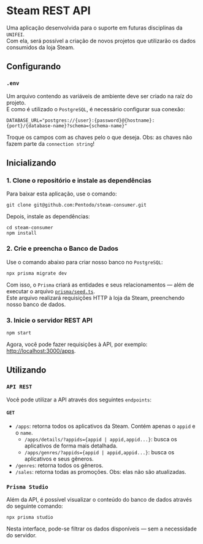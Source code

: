 # Steam REST API

Uma aplicação desenvolvida para o suporte em futuras disciplinas da `UNIFEI`.\
Com ela, será possível a criação de novos projetos que utilizarão os dados consumidos da loja Steam.

## Configurando

### `.env`

Um arquivo contendo as variáveis de ambiente deve ser criado na raíz do projeto.\
E como é utilizado o `PostgreSQL`, é necessário configurar sua conexão:

```
DATABASE_URL="postgres://{user}:{password}@{hostname}:{port}/{database-name}?schema={schema-name}"
```

Troque os campos com as chaves pelo o que deseja. Obs: as chaves não fazem parte da `connection string`!

## Inicializando

### 1. Clone o repositório e instale as dependências

Para baixar esta aplicação, use o comando:

```
git clone git@github.com:Pentodo/steam-consumer.git
```

Depois, instale as dependências:

```
cd steam-consumer
npm install
```

### 2. Crie e preencha o Banco de Dados

Use o comando abaixo para criar nosso banco no `PostgreSQL`:

```
npx prisma migrate dev
```

Com isso, o `Prisma` criará as entidades e seus relacionamentos — além de executar o arquivo [`prisma/seed.ts`](./prisma/seed.ts).\
Este arquivo realizará requisições HTTP à loja da Steam, preenchendo nosso banco de dados.

### 3. Inicie o servidor REST API

```
npm start
```

Agora, você pode fazer requisições à API, por exemplo: [http://localhost:3000/apps](http://localhost:3000/apps).

## Utilizando

### `API REST`

Você pode utilizar a API através dos seguintes `endpoints`:

#### `GET`

-   `/apps`: retorna todos os aplicativos da Steam. Contém apenas o `appid` e o `name`.
    -   `/apps/details/?appids={appid | appid,appid...}`: busca os aplicativos de forma mais detalhada.
    -   `/apps/genres/?appids={appid | appid,appid...}`: busca os aplicativos e seus gêneros.
-   `/genres`: retorna todos os gêneros.
-   `/sales`: retorna todas as promoções. Obs: elas não são atualizadas.

### `Prisma Studio`

Além da API, é possível visualizar o conteúdo do banco de dados através do seguinte comando:

```
npx prisma studio
```

Nesta interface, pode-se filtrar os dados disponíveis — sem a necessidade do servidor.
